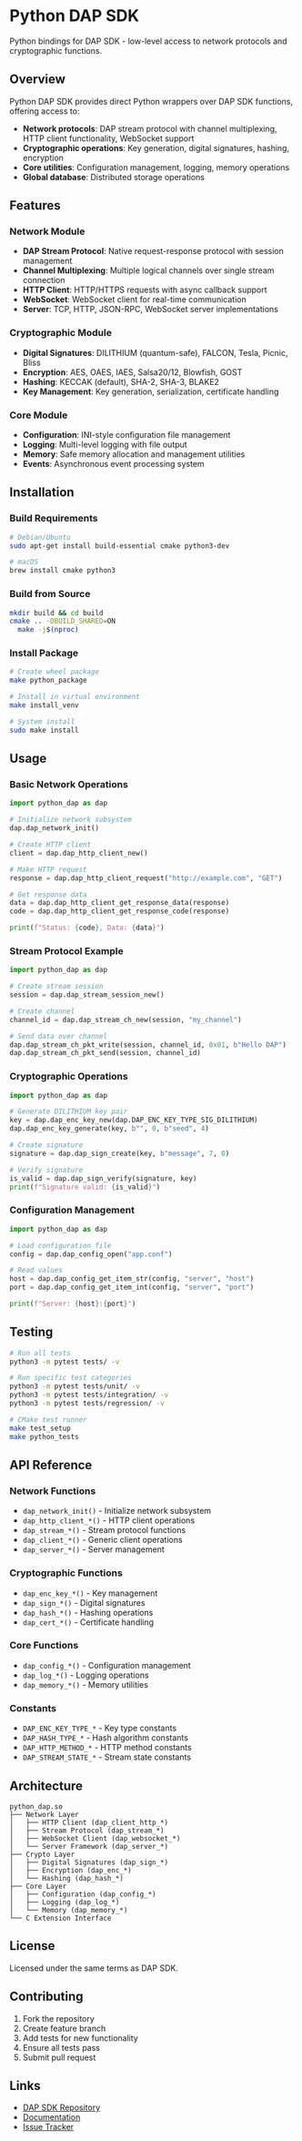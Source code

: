 # Python DAP SDK

Python bindings for DAP SDK - low-level access to network protocols and cryptographic functions.

## Overview

Python DAP SDK provides direct Python wrappers over DAP SDK functions, offering access to:

- **Network protocols**: DAP stream protocol with channel multiplexing, HTTP client functionality, WebSocket support
- **Cryptographic operations**: Key generation, digital signatures, hashing, encryption
- **Core utilities**: Configuration management, logging, memory operations
- **Global database**: Distributed storage operations

## Features

### Network Module
- **DAP Stream Protocol**: Native request-response protocol with session management
- **Channel Multiplexing**: Multiple logical channels over single stream connection  
- **HTTP Client**: HTTP/HTTPS requests with async callback support
- **WebSocket**: WebSocket client for real-time communication
- **Server**: TCP, HTTP, JSON-RPC, WebSocket server implementations

### Cryptographic Module
- **Digital Signatures**: DILITHIUM (quantum-safe), FALCON, Tesla, Picnic, Bliss
- **Encryption**: AES, OAES, IAES, Salsa20/12, Blowfish, GOST
- **Hashing**: KECCAK (default), SHA-2, SHA-3, BLAKE2
- **Key Management**: Key generation, serialization, certificate handling

### Core Module
- **Configuration**: INI-style configuration file management
- **Logging**: Multi-level logging with file output
- **Memory**: Safe memory allocation and management utilities
- **Events**: Asynchronous event processing system

## Installation

### Build Requirements

```bash
# Debian/Ubuntu
sudo apt-get install build-essential cmake python3-dev

# macOS  
brew install cmake python3
```

### Build from Source

```bash
mkdir build && cd build
cmake .. -DBUILD_SHARED=ON
  make -j$(nproc)
  ```

### Install Package

```bash
# Create wheel package
make python_package

# Install in virtual environment
make install_venv

# System install
sudo make install
```

## Usage

### Basic Network Operations

```python
import python_dap as dap

# Initialize network subsystem
dap.dap_network_init()

# Create HTTP client
client = dap.dap_http_client_new()

# Make HTTP request
response = dap.dap_http_client_request("http://example.com", "GET")

# Get response data
data = dap.dap_http_client_get_response_data(response)
code = dap.dap_http_client_get_response_code(response)

print(f"Status: {code}, Data: {data}")
```

### Stream Protocol Example

```python
import python_dap as dap

# Create stream session
session = dap.dap_stream_session_new()

# Create channel
channel_id = dap.dap_stream_ch_new(session, "my_channel")

# Send data over channel
dap.dap_stream_ch_pkt_write(session, channel_id, 0x01, b"Hello DAP")
dap.dap_stream_ch_pkt_send(session, channel_id)
```

### Cryptographic Operations

```python
import python_dap as dap

# Generate DILITHIUM key pair
key = dap.dap_enc_key_new(dap.DAP_ENC_KEY_TYPE_SIG_DILITHIUM)
dap.dap_enc_key_generate(key, b"", 0, b"seed", 4)

# Create signature
signature = dap.dap_sign_create(key, b"message", 7, 0)

# Verify signature
is_valid = dap.dap_sign_verify(signature, key)
print(f"Signature valid: {is_valid}")
```

### Configuration Management

```python
import python_dap as dap

# Load configuration file
config = dap.dap_config_open("app.conf")

# Read values
host = dap.dap_config_get_item_str(config, "server", "host")
port = dap.dap_config_get_item_int(config, "server", "port")

print(f"Server: {host}:{port}")
```

## Testing

```bash
# Run all tests
python3 -m pytest tests/ -v

# Run specific test categories  
python3 -m pytest tests/unit/ -v
python3 -m pytest tests/integration/ -v
python3 -m pytest tests/regression/ -v

# CMake test runner
make test_setup
make python_tests
```

## API Reference

### Network Functions
- `dap_network_init()` - Initialize network subsystem
- `dap_http_client_*()` - HTTP client operations
- `dap_stream_*()` - Stream protocol functions
- `dap_client_*()` - Generic client operations
- `dap_server_*()` - Server management

### Cryptographic Functions  
- `dap_enc_key_*()` - Key management
- `dap_sign_*()` - Digital signatures
- `dap_hash_*()` - Hashing operations
- `dap_cert_*()` - Certificate handling

### Core Functions
- `dap_config_*()` - Configuration management
- `dap_log_*()` - Logging operations
- `dap_memory_*()` - Memory utilities

### Constants
- `DAP_ENC_KEY_TYPE_*` - Key type constants
- `DAP_HASH_TYPE_*` - Hash algorithm constants  
- `DAP_HTTP_METHOD_*` - HTTP method constants
- `DAP_STREAM_STATE_*` - Stream state constants

## Architecture

```
python_dap.so
├── Network Layer
│   ├── HTTP Client (dap_client_http_*)
│   ├── Stream Protocol (dap_stream_*)
│   ├── WebSocket Client (dap_websocket_*)
│   └── Server Framework (dap_server_*)
├── Crypto Layer  
│   ├── Digital Signatures (dap_sign_*)
│   ├── Encryption (dap_enc_*)
│   └── Hashing (dap_hash_*)
├── Core Layer
│   ├── Configuration (dap_config_*)
│   ├── Logging (dap_log_*)
│   └── Memory (dap_memory_*)
└── C Extension Interface
```

## License

Licensed under the same terms as DAP SDK.

## Contributing

1. Fork the repository
2. Create feature branch
3. Add tests for new functionality
4. Ensure all tests pass
5. Submit pull request

## Links

- [DAP SDK Repository](https://gitlab.demlabs.net/dap/dap-sdk)
- [Documentation](https://wiki.cellframe.net/en/soft)
- [Issue Tracker](https://gitlab.demlabs.net/dap/dap-sdk/-/issues)
